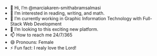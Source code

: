 - 👋 Hi, I’m @marciakaren-smithabramsalmasi
- 👀 I’m interested in reading, writing, and math.
- 🌱 I’m currently working in Graphic Information Technology with Full-Stack Web Development
- 💞️ I’m looking to this exciting new platform.
- 📫 How to reach me 24/7/365
- 😄 Pronouns: Female
- ⚡ Fun fact: I realy love the Lord!

<!---
marciakaren-smithabramsalmasi/marciakaren-smithabramsalmasi is a ✨ special ✨ repository because its `README.md` (this file) appears on your GitHub profile.
You can click the Preview link to take a look at your changes.
--->
